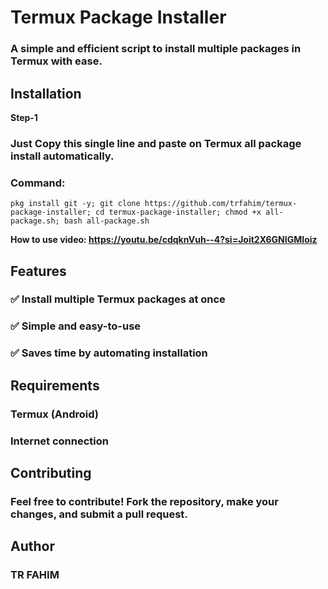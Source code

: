 # Termux Package Installer
### A simple and efficient script to install multiple packages in Termux with ease.

## Installation 
**Step-1**
### Just Copy this single line and paste on Termux all package install automatically.
### Command:
`pkg install git -y; git clone https://github.com/trfahim/termux-package-installer; cd termux-package-installer; chmod +x all-package.sh; bash all-package.sh`

**How to use video: https://youtu.be/cdqknVuh--4?si=Joit2X6GNIGMIoiz**

## Features

### ✅ Install multiple Termux packages at once
### ✅ Simple and easy-to-use
### ✅ Saves time by automating installation

## Requirements
### Termux (Android)
### Internet connection

## Contributing

### Feel free to contribute! Fork the repository, make your changes, and submit a pull request.

## Author

### TR FAHIM
